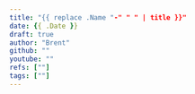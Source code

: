 ```yaml
---
title: "{{ replace .Name "-" " " | title }}"
date: {{ .Date }}
draft: true
author: "Brent"
github: ""
youtube: ""
refs: [""]
tags: [""]
---
```


